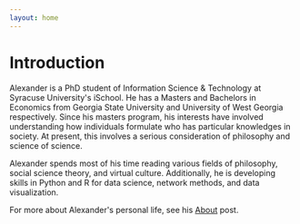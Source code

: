 ```yaml
---
layout: home
---
```

# Introduction

Alexander is a PhD student of Information Science & Technology at Syracuse University's iSchool. He has a Masters and Bachelors in Economics from Georgia State University and University of West Georgia respectively. Since his masters program, his interests have involved understanding how individuals formulate who has particular knowledges in society. At present, this involves a serious consideration of philosophy and science of science.

Alexander spends most of his time reading various fields of philosophy, social science theory, and virtual culture. Additionally, he is developing skills in Python and R for data science, network methods, and data visualization.

For more about Alexander's personal life, see his [About](_posts/2018-01-18-AboutAlexander.md) post.
